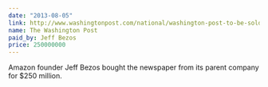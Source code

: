 ```yaml
---
date: "2013-08-05"
link: http://www.washingtonpost.com/national/washington-post-to-be-sold-to-jeff-bezos/2013/08/05/ca537c9e-fe0c-11e2-9711-3708310f6f4d_story.html?hpid=z1
name: The Washington Post
paid_by: Jeff Bezos
price: 250000000
---
```


Amazon founder Jeff Bezos bought the newspaper from its parent company for
$250 million.

